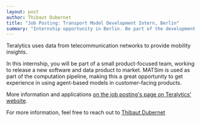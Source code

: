 ```yaml
---
layout: post
author: Thibaut Dubernet
title: "Job Posting: Transport Model Development Intern, Berlin"
summary: "Internship opportunity in Berlin. Be part of the development of a new product in a small multidisciplinary team."
---
```


Teralytics uses data from telecommunication networks to provide mobility insights.

In this internship, you will be part of a small product-focused team, working to release a new software and data product to market.
MATSim is used as part of the computation pipeline, making this a great opportunity to get experience in using agent-based models in customer-facing products.

More information and applications [on the job posting's page on Teralytics' website](https://www.teralytics.net/jobs/?gh_jid=3216198).

For more information, feel free to reach out to [Thibaut Dubernet](mailto:thibaut.dubernet@teralytics.ch)
